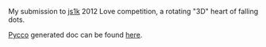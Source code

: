 My submission to [js1k][js1k] 2012 Love competition, a rotating "3D" heart of falling dots.

[Pycco][pycco] generated doc can be found [here][doc].

[js1k]: http://js1k.com/ "js1k.com"
[pycco]: http://fitzgen.github.com/pycco/ "pycco"
[doc]: http://bjornarg.github.com/js1k-love/ "js1k-love.js doc"

